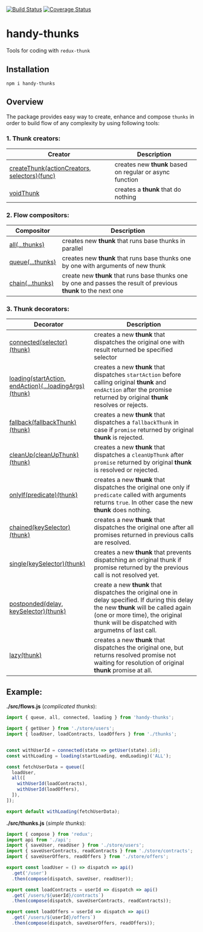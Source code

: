 [![Build Status](https://travis-ci.org/DScheglov/handy-thunks.svg?branch=master)](https://travis-ci.org/DScheglov/handy-thunks)
[![Coverage Status](https://coveralls.io/repos/github/DScheglov/handy-thunks/badge.svg?branch=master)](https://coveralls.io/github/DScheglov/handy-thunks?branch=master)
# handy-thunks

Tools for coding with `redux-thunk`

## Installation

```shell
npm i handy-thunks
```

## Overview

The package provides easy way to create, enhance and compose `thunks` in order to build flow of any complexity by using following tools:

### 1. **Thunk** creators:

| Creator | Description |
|---------|-------------|
| [createThunk(actionCreators, selectors)(func)](https://github.com/DScheglov/handy-thunks/tree/master/samples/create-thunk) | creates new **thunk** based on regular or async function |
| [voidThunk](https://github.com/DScheglov/handy-thunks/tree/master/samples/void-thunk) | creates a **thunk** that do nothing |

### 2. Flow compositors:
| Compositor | Description |
|------------|-------------|
| [all(...thunks)](https://github.com/DScheglov/handy-thunks/tree/master/samples/all) | creates new **thunk** that runs base thunks in parallel |
| [queue(...thunks)](https://github.com/DScheglov/handy-thunks/tree/master/samples/queue) |creates new **thunk** that runs base thunks one by one with arguments of new thunk |
| [chain(...thunks)](https://github.com/DScheglov/handy-thunks/tree/master/samples/chain) | create new **thunk** that runs base thunks one by one and passes the result of previous **thunk** to the next one |


### 3. **Thunk** decorators:
| Decorator | Description |
|-----------|-------------|
| [connected(selector)(thunk)](https://github.com/DScheglov/handy-thunks/tree/master/samples/connected) | creates a new **thunk** that dispatches the original one with result returned be specified selector |
| [loading(startAction, endAction)(...loadingArgs)(thunk)](https://github.com/DScheglov/handy-thunks/tree/master/samples/loading) | creates a new **thunk** that dispatches `startAction` before calling original **thunk** and `endAction` after the promise returned by original **thunk** resolves or rejects. |
| [fallback(fallbackThunk)(thunk)](https://github.com/DScheglov/handy-thunks/tree/master/samples/fallback) | creates a new **thunk** that dispatches a `fallbackThunk` in case if `promise` returned by original **thunk** is rejected. |
| [cleanUp(cleanUpThunk)(thunk)](https://github.com/DScheglov/handy-thunks/tree/master/samples/clean-up) | creates a new **thunk** that dispatches a `cleanUpThunk` after `promise` returned by original **thunk** is resolved or rejected. |
| [onlyIf(predicate)(thunk)](https://github.com/DScheglov/handy-thunks/tree/master/samples/only-if) | creates a new **thunk** that dispatches the original one only if `predicate` called with arguments returns `true`. In other case the new **thunk** does nothing. |
| [chained(keySelector)(thunk)](https://github.com/DScheglov/handy-thunks/tree/master/samples/chained) | creates a new **thunk** that dispatches the original one after all promises returned in previous calls are resolved. |
| [single(keySelector)(thunk)](https://github.com/DScheglov/handy-thunks/tree/master/samples/single) | creates a new **thunk** that prevents dispatching an original thunk if promise returned by the previous call is not resolved yet. |
| [postponded(delay, keySelector)(thunk)](https://github.com/DScheglov/handy-thunks/tree/master/samples/postponded) | create a new **thunk** that dispatches the original one in delay specified. If during this delay the new **thunk** will be called again (one or more time), the original thunk will be dispatched with argumetns of last call. |
| [lazy(thunk)](https://github.com/DScheglov/handy-thunks/tree/master/samples/lazy) | creates a new **thunk** that dispatches the original one, but returns resolved promise not waiting for resolution of original **thunk** promise at all. |


## Example:

**./src/flows.js** (*complicated thunks*):
```js
import { queue, all, connected, loading } from 'handy-thunks';

import { getUser } from './store/users';
import { loadUser, loadContracts, loadOffers } from './thunks';


const withUserId = connected(state => getUser(state).id);
const withLoading = loading(startLoading, endLoading)('ALL');

const fetchUserData = queue([
  loadUser,
  all([
    withUserId(loadContracts),
    withUserId(loadOffers),
  ]),
]);

export default withLoading(fetchUserData);
```

**./src/thunks.js** (*simple thunks*):
```js
import { compose } from 'redux';
import api from './api';
import { saveUser, readUser } from './store/users';
import { saveUserContracts, readContracts } from './store/contracts';
import { saveUserOffers, readOffers } from './store/offers';

export const loadUser = () => dispatch => api()
  .get('/user')
  .then(compose(dispatch, saveUser, readUser));

export const loadContracts = userId => dispatch => api()
  .get(`/users/${userId}/contracts`)
  .then(compose(dispatch, saveUserContracts, readContracts));

export const loadOffers = userId => dispatch => api()
  .get(`/users/${userId}/offers`)
  .then(compose(dispatch, saveUserOffers, readOffers));
```

